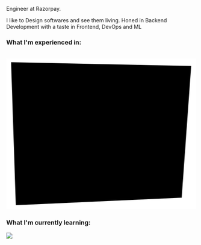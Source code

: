  Engineer at Razorpay.

I like to Design softwares and see them living. Honed in Backend Development with a taste in Frontend, DevOps and ML

### What I'm experienced in:

<div align="center">
	<br>
		<img src="lang-java.svg" width="800" height="400" />
	<br>
</div>

### What I'm currently learning:

<img src="https://cdn.jsdelivr.net/gh/devicons/devicon@latest/icons/c/c-original.svg" width="35px">&nbsp;&nbsp;&nbsp;&nbsp;
